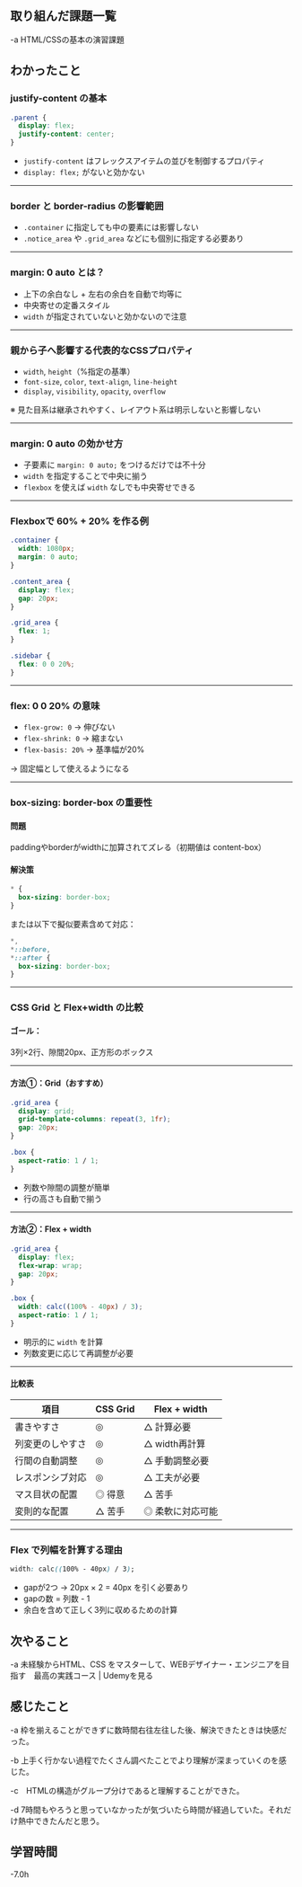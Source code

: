 ## 取り組んだ課題一覧  
-a  HTML/CSSの基本の演習課題

## わかったこと

### justify-content の基本

```css
.parent {
  display: flex;
  justify-content: center;
}
```

- `justify-content` はフレックスアイテムの並びを制御するプロパティ  
- `display: flex;` がないと効かない

---

### border と border-radius の影響範囲

- `.container` に指定しても中の要素には影響しない  
- `.notice_area` や `.grid_area` などにも個別に指定する必要あり

---

### margin: 0 auto とは？

- 上下の余白なし + 左右の余白を自動で均等に  
- 中央寄せの定番スタイル  
- `width` が指定されていないと効かないので注意

---

### 親から子へ影響する代表的なCSSプロパティ

- `width`, `height`（%指定の基準）  
- `font-size`, `color`, `text-align`, `line-height`  
- `display`, `visibility`, `opacity`, `overflow`  

※ 見た目系は継承されやすく、レイアウト系は明示しないと影響しない

---

### margin: 0 auto の効かせ方

- 子要素に `margin: 0 auto;` をつけるだけでは不十分  
- `width` を指定することで中央に揃う  
- `flexbox` を使えば `width` なしでも中央寄せできる

---

### Flexboxで 60% + 20% を作る例

```css
.container {
  width: 1080px;
  margin: 0 auto;
}

.content_area {
  display: flex;
  gap: 20px;
}

.grid_area {
  flex: 1;
}

.sidebar {
  flex: 0 0 20%;
}
```

---

### flex: 0 0 20% の意味

- `flex-grow: 0` → 伸びない  
- `flex-shrink: 0` → 縮まない  
- `flex-basis: 20%` → 基準幅が20%  

→ 固定幅として使えるようになる

---

### box-sizing: border-box の重要性

#### 問題
paddingやborderがwidthに加算されてズレる（初期値は content-box）

#### 解決策
```css
* {
  box-sizing: border-box;
}
```

または以下で擬似要素含めて対応：

```css
*,
*::before,
*::after {
  box-sizing: border-box;
}
```

---

### CSS Grid と Flex+width の比較

#### ゴール：
3列×2行、隙間20px、正方形のボックス

---

#### 方法①：Grid（おすすめ）

```css
.grid_area {
  display: grid;
  grid-template-columns: repeat(3, 1fr);
  gap: 20px;
}

.box {
  aspect-ratio: 1 / 1;
}
```

- 列数や隙間の調整が簡単  
- 行の高さも自動で揃う

---

#### 方法②：Flex + width

```css
.grid_area {
  display: flex;
  flex-wrap: wrap;
  gap: 20px;
}

.box {
  width: calc((100% - 40px) / 3);
  aspect-ratio: 1 / 1;
}
```

- 明示的に `width` を計算  
- 列数変更に応じて再調整が必要

---

#### 比較表

| 項目               | CSS Grid       | Flex + width     |
|--------------------|----------------|------------------|
| 書きやすさ         | ◎              | △ 計算必要         |
| 列変更のしやすさ   | ◎              | △ width再計算     |
| 行間の自動調整     | ◎              | △ 手動調整必要     |
| レスポンシブ対応   | ◎              | △ 工夫が必要       |
| マス目状の配置     | ◎ 得意         | △ 苦手             |
| 変則的な配置       | △ 苦手         | ◎ 柔軟に対応可能   |

---

### Flex で列幅を計算する理由

```css
width: calc((100% - 40px) / 3);
```

- gapが2つ → 20px × 2 = 40px を引く必要あり  
- gapの数 = 列数 - 1  
- 余白を含めて正しく3列に収めるための計算


## 次やること
-a  未経験からHTML、CSS をマスターして、WEBデザイナー・エンジニアを目指す　最高の実践コース | Udemyを見る

## 感じたこと
-a  枠を揃えることができずに数時間右往左往した後、解決できたときは快感だった。

-b  上手く行かない過程でたくさん調べたことでより理解が深まっていくのを感じた。

-c　HTMLの構造がグループ分けであると理解することができた。

-d  7時間もやろうと思っていなかったが気づいたら時間が経過していた。それだけ熱中できたんだと思う。

## 学習時間
-7.0h
